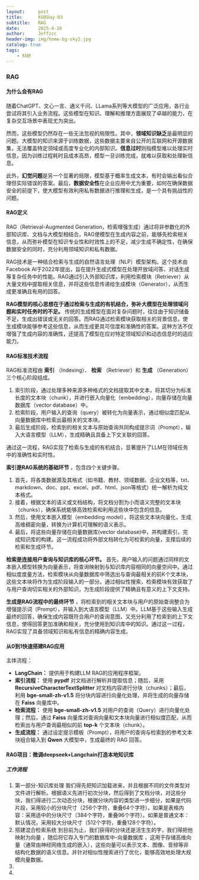 ```yaml
---
layout:     post
title:      科研Day-03
subtitle:   RAG
date:       2025-4-20
author:     Jeffzzc
header-img: img/home-bg-sky2.jpg
catalog: true
tags:
    - 科研
---
```

### RAG

#### 为什么会有RAG

随着ChatGPT、文心一言、通义千问、LLama系列等大模型的广泛应用，各行业尝试将其引入业务流程。这些模型在知识、理解和推理方面展现了卓越的能力，在复杂交互场景中表现尤为突出。

然而，这些模型仍然存在一些无法忽视的局限性。其中，**领域知识缺乏**是最明显的问题。大模型的知识来源于训练数据，这些数据主要来自公开的互联网和开源数据集，无法覆盖特定领域或高度专业化的内部知识。**信息过时**则指模型难以处理实时信息，因为训练过程耗时且成本高昂，模型一旦训练完成，就难以获取和处理新信息。

此外，**幻觉问题**是另一个显著的局限，模型基于概率生成文本，有时会输出看似合理但实际错误的答案。最后，**数据安全性**在企业应用中尤为重要，如何在确保数据安全的前提下，使大模型有效利用私有数据进行推理和生成，是一个具有挑战性的问题。

#### RAG定义

RAG（Retrieval-Augmented Generation，检索增强生成）通过将非参数化的外部知识库、文档与大模型相结合，RAG使模型在生成内容之前，能够先检索相关信息，从而弥补模型在知识专业性和时效性上的不足，减少生成不确定性，在确保数据安全的同时，充分利用领域知识和私有数据。

RAG技术是一种结合检索与生成的自然语言处理（NLP）模型架构。这个技术由Facebook AI于2022年提出，旨在提升生成式模型在处理开放域问答、对话生成等复杂任务中的性能。RAG通过引入外部知识库，利用检索模块（Retriever）从大量文档中提取相关信息，并将这些信息传递给生成模块（Generator），从而生成更准确且有用的回答。

**RAG模型的核心思想在于通过检索与生成的有机结合，弥补大模型在处理领域问题和实时任务时的不足。** 传统的生成模型在面对复杂问题时，往往由于知识储备不足，生成出错误或无关的回答。而RAG通过检索模块获取相关的背景信息，使生成模块能够参考这些信息，从而生成更具可信度和准确性的答案。这种方法不仅增强了生成内容的准确性，还提高了模型在应对特定领域知识和动态信息时的适应能力。

#### RAG标准技术流程

RAG标准流程由 **索引** （Indexing）、 **检索** （Retriever）和 **生成** （Generation）三个核心阶段组成。

1. 索引阶段，通过处理多种来源多种格式的文档提取其中文本，将其切分为标准长度的文本块（chunk），并进行嵌入向量化（embedding），向量存储在向量数据库（vector database）中。
2. 检索阶段，用户输入的查询（query）被转化为向量表示，通过相似度匹配从向量数据库中检索出最相关的文本块。
3. 最后生成阶段，检索到的相关文本与原始查询共同构成提示词（Prompt），输入大语言模型（LLM），生成精确且具备上下文关联的回答。

通过这一流程，RAG实现了检索与生成的有机结合，显著提升了LLM在领域任务中的准确性和实时性。

**索引是RAG系统的基础环节** ，包含四个关键步骤。

1. 首先，将各类数据源及其格式（如书籍、教材、领域数据、企业文档等，txt、markdown、doc、ppt、excel、pdf、html、json等格式）统一解析为纯文本格式。
2. 接着，根据文本的语义或文档结构，将文档分割为小而语义完整的文本块（chunks），确保系统能够高效检索和利用这些块中包含的信息。
3. 然后，使用文本嵌入模型（embedding model），将这些文本块向量化，生成高维稠密向量，转换为计算机可理解的语义表示。
4. 最后，将这些向量存储在向量数据库(vector database)中，并构建索引，完成知识库的构建。这一流程成功将外部文档转化为可检索的向量，支撑后续的检索和生成环节。

**检索是连接用户查询与知识库的核心环节。** 首先，用户输入的问题通过同样的文本嵌入模型转换为向量表示，将查询映射到与知识库内容相同的向量空间中。通过相似度度量方法，检索模块从向量数据库中筛选出与查询最相关的前K个文本块，这些文本块将作为生成阶段输入的一部分。通过相似性搜索，检索模块有效获取了与用户查询切实相关的外部知识，为生成阶段提供了精确且有意义的上下文支持。

**生成是RAG流程中的最终环节** ，将检索到的相关文本块与用户的原始查询整合为增强提示词（Prompt），并输入到大语言模型（LLM）中。LLM基于这些输入生成最终的回答，确保生成内容既符合用户的查询意图，又充分利用了检索到的上下文信息，使得回答更加准确和相关，充分使用到知识库中的知识。通过这一过程，RAG实现了具备领域知识和私有信息的精确内容生成。

#### 从0到1快速搭建RAG应用

主体流程：

* **LangChain：** 提供用于构建LLM RAG的应用程序框架。
* **索引流程：** 使用 **pypdf** 对文档进行解析并提取信息；随后，采用 **RecursiveCharacterTextSplitter** 对文档内容进行分块（chunks）；最后，利用 **bge-small-zh-v1.5** 将分块内容进行向量化处理，并将生成的向量存储在 **Faiss** 向量库中。
* **检索流程：** 使用 **bge-small-zh-v1.5** 对用户的查询（Query）进行向量化处理；然后，通过 **Faiss** 向量库对查询向量和文本块向量进行相似度匹配，从而检索出与用户查询最相似的前 **top-k** 个文本块（chunk）。
* **生成流程：** 通过设定提示模板（Prompt），将用户的查询与检索到的参考文本块组合输入到 **Qwen** 大模型中，生成最终的 RAG 回答。

#### RAG项目：微调deepseek+Langchain打造本地知识库

##### 工作流程

1. 第一部分-知识库处理
   我们得先把知识加载进来，并且根据不同的文件类型对文件进行解析。根据语义先进行初次分块，然后得到了文档分块，对这些分块，我们得进行二次动态分块，根据分块内容的类型进一步细分，如果是代码片段，采用较小的分块尺寸（256个字符，重叠64个字符）。如果是表格内容：采用适中的分块尺寸（384个字符，重叠96个字符）。如果是普通文本：默认情况，采用较大分块尺寸（512个字符，重叠128个字符）。
2. 搭建混合检索系统
   到目前为止，我们获得的分块还是活生生的字，我们得把他映射为向量 ，随后将它存入专门的数据库中-向量数据库 ，这用于存储高维向量（通常由神经网络生成的嵌入），这些向量可以表示文本、图像、音频等非结构化数据的语义信息。并针对相似性搜索进行了优化，能够高效地处理大规模向量数据。
3. 
4.
